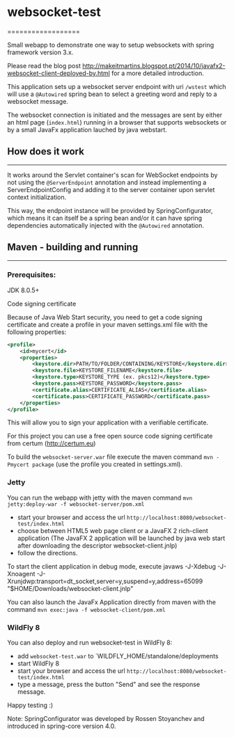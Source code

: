 # websocket-test
==================

Small webapp to demonstrate one way to setup websockets with spring framework version 3.x.

Please read the blog post http://makeitmartins.blogspot.pt/2014/10/javafx2-websocket-client-deployed-by.html for a more detailed introduction.

This application sets up a websocket server endpoint with uri `/wstest` which will use a `@Autowired` spring bean
to select a greeting word and reply to a websocket message.

The websocket connection is initiated and the messages are sent by either an html page (`index.html`) running in a browser that supports websockets or by 
a small JavaFx application lauched by java webstart.

## How does it work
-------------------

It works around the Servlet container's scan for WebSocket endpoints by not using the `@ServerEndpoint` annotation and instead
implementing a ServerEndpointConfig and adding it to the server container upon servlet context initialization.

This way, the endpoint instance will be provided by SpringConfigurator, which means it can itself be a spring bean and/or it
can have spring dependencies automatically injected with the `@Autowired` annotation.

## Maven - building and running
-------------------------------

### Prerequisites:

JDK 8.0.5+

Code signing certificate

Because of Java Web Start security, you need to get a code signing certificate and create a profile in your maven settings.xml file with the following properties:

```xml
<profile>
	<id>mycert</id>
	<properties>
		<keystore.dir>PATH/TO/FOLDER/CONTAINING/KEYSTORE</keystore.dir>
		<keystore.file>KEYSTORE_FILENAME</keystore.file>
		<keystore.type>KEYSTORE_TYPE (ex. pkcs12)</keystore.type>
		<keystore.pass>KEYSTORE_PASSWORD</keystore.pass>
		<certificate.alias>CERTIFICATE_ALIAS</certificate.alias>
		<certificate.pass>CERTIFICATE_PASSWORD</certificate.pass>
	</properties>
</profile>
```

This will allow you to sign your application with a verifiable certificate.

For this project you can use a free open source code signing certificate from certum (http://certum.eu)

To build the `websocket-server.war` file execute the maven command `mvn -Pmycert package` (use the profile you created in settings.xml).

### Jetty

You can run the webapp with jetty with the maven command `mvn jetty:deploy-war -f websocket-server/pom.xml`
* start your browser and access the url `http://localhost:8080/websocket-test/index.html`
* choose between HTML5 web page client or a JavaFX 2 rich-client application (The JavaFX 2 application will be launched by java web start after downloading the descriptor websocket-client.jnlp)
* follow the directions.

To start the client application in debug mode, execute javaws -J-Xdebug -J-Xnoagent -J-Xrunjdwp:transport=dt_socket,server=y,suspend=y,address=65099 "$HOME/Downloads/websocket-client.jnlp"

You can also launch the JavaFx Application directly from maven with the command `mvn exec:java -f websocket-client/pom.xml`

### WildFly 8

You can also deploy and run websocket-test in WildFly 8:
* add `websocket-test.war` to `WILDFLY_HOME/standalone/deployments
* start WildFly 8
* start your browser and access the url `http://localhost:8080/websocket-test/index.html`
* type a message, press the button "Send" and see the response message.

Happy testing :)

Note: SpringConfigurator was developed by Rossen Stoyanchev and introduced in spring-core version 4.0.